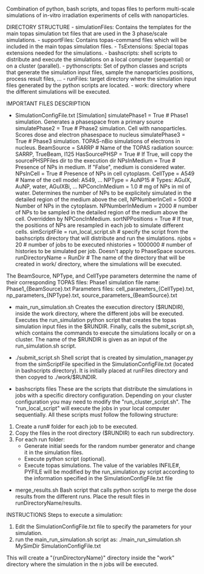 
Combination of python, bash scripts, and topas files to perform multi-scale simulations of in-vitro irradiation experiments of cells with nanoparticles.

DIRECTORY STRUCTURE
	- simulationFiles: Contains the templates for the main topas simulation txt files that are used in the 3 phase/scale simulations.
	- supportFiles: Contains topas-command files which will be included in the main topas simulation files.
	- TsExtensions: Special topas extensions needed for the simulations.
	- bashscripts: shell scripts to distribute and execute the simulations on a local computer (sequential) or on a cluster (parallel).
	- pythonscripts: Set of python classes and scripts that generate the simulation input files, sample the nanoparticles positions, process result files, ...
	- runFiles: target directory where the simulation input files generated by the python scripts are located.
	- work: directory where the different simulations will be executed. 


IMPORTANT FILES DESCRIPTION

- SimulationConfigFile.txt
[Simulation]
simulatePhase1 = True 							# Phase1 simulation. Generates a phasespace from a primary source
simulatePhase2 = True 							# Phase2 simulation. Cell with nanoparticles. Scores dose and electron phasespace to nucleus
simulatePhase3 = True 							# Phase3 simulation. TOPAS-nBio simulations of electrons in nucleus.
BeamSource = SARRP 								# Name of the TOPAS radiation source: SARRP, TrueBeam, I125
HasSourcePHSP = True                            # If True, will copy the sourcePHSPFiles dir to the execution dir
NPsInMedium = True 								# Presence of NPs in medium. If "False", medium is considered water.
NPsInCell = True  								# Presence of NPs in cell cytoplasm. 
CellType = A549 								# Name of the cell model: A549, ... 
NPType = AuNP15									# Types: AGuIX, AuNP, water, AGuIXBi, ...
NPConcInMedium = 1.0 							# mg of NPs in ml of water. Determines the number of NPs to be explicitely simulated in the detailed region of the medium above the cell,
NPNumberInCell = 5000 							# Number of NPs in the cytoplasm.
NPNumberInMedium = 2000 						# number of NPs to be sampled in the detailed region of the medium above the cell. Overridden by NPConcInMedium.
sortNPPositions = True 							# If true, the positions of NPs are resampled in each job to simulate different cells.
simScriptFile = run_local_script.sh 			# specify the script from the bashscripts directory that will distribute and run the simulations.
njobs = 20 					 					# number of jobs to be executed
nhistories = 1000000 							# number of histories to be simulated per job. Doesn't apply to PhaseSpace sources.
runDirectoryName = RunDir    			    # The name of the directory that will be created in work/ directory, where the simulations will be executed.


The BeamSource, NPType, and CellType parameters determine the name of their corresponding TOPAS files:
Phase1 simulation file name: Phase1_{BeamSource}.txt
Parameters files: cell_parameters_{CellType}.txt, np_parameters_{NPType}.txt, source_parameters_{BeamSource}.txt


- main_run_simulation.sh
Creates the execution directory ($RUNDIR), inside the work directory, where the different jobs will be executed.
Executes the run_simulation python script that creates the topas simulation input files in the $RUNDIR.
Finally, calls the submit_script.sh, which contains the commands to execute the simulations locally or on a cluster.
The name of the $RUNDIR is given as an input of the run_simulation.sh script.

- ./submit_script.sh
Shell script that is created by simulation_manager.py from the simScriptFile specified in the SimulationConfigFile.txt (located in bashscripts directory).
It is initially placed at runFiles directory and then copyed to ./work/$RUNDIR. 

- bashscripts files
These are the scripts that distribute the simulations in jobs with a specific directory configuration.
Depending on your cluster configuration you may need to modify the "run_cluster_script.sh".
The "run_local_script" will execute the jobs in your local computer sequentially.
All these scripts must follow the following structure:
1. Create a run# folder for each job to be executed.
2. Copy the files in the root directory ($RUNDIR) to each run subdirectory.
3. For each run folder:
	- Generate initial seeds for the random number generator and change it in the simulation files.
	- Execute python script (optional).
	- Execute topas simulations.
The value of the variables INFILE#, PYFILE will be modified by the run_simulation.py script according to the information specified in the SimulationConfigFile.txt file

- merge_results.sh
Bash script that calls python scripts to merge the dose results from the different runs. Place the result files in runDirectoryName/results.


INSTRUCTIONS
Steps to execute a simulation:

1. Edit the SimulationConfigFile.txt file to specify the parameters for your simulation.
2. run the main_run_simulation.sh script as:
         ./main_run_simulation.sh MySimDir SimulationConfigFile.txt
		 
This will create a "{runDirectoryName}" directory inside the "work" directory where the simulation in the n jobs will be executed.

